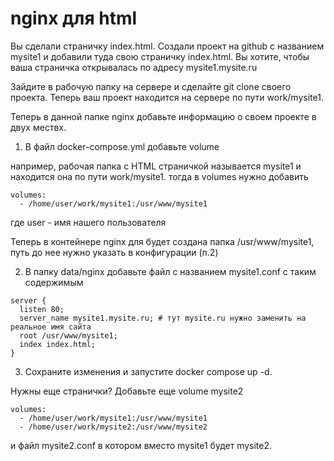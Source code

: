 # nginx для html

Вы сделали страничку index.html.
Создали проект на github с названием mysite1 и добавили туда свою страничку index.html.
Вы хотите, чтобы ваша страничка открывалась по адресу mysite1.mysite.ru

Зайдите в рабочую папку на сервере и сделайте git clone своего проекта.
Теперь ваш проект находится на сервере по пути work/mysite1.

Теперь в данной папке nginx добавьте информацию о своем проекте в двух мествх.

1. В файл docker-compose.yml добавьте volume

например, рабочая папка с HTML страничкой называется mysite1 и находится она по пути work/mysite1.
тогда в volumes нужно добавить

    volumes:
      - /home/user/work/mysite1:/usr/www/mysite1

где user - имя нашего пользователя

Теперь в контейнере nginx для будет создана папка /usr/www/mysite1, путь до нее нужно указать в конфигурации (п.2)

2. В папку data/nginx добавьте файл с названием mysite1.conf с таким содержимым

```
server {
  listen 80;
  server_name mysite1.mysite.ru; # тут mysite.ru нужно заменить на реальное имя сайта
  root /usr/www/mysite1;
  index index.html;
}
```

3. Сохраните изменения и запустите docker compose up -d.

Нужны еще странички? Добавьте еще volume mysite2

    volumes:
      - /home/user/work/mysite1:/usr/www/mysite1
      - /home/user/work/mysite2:/usr/www/mysite2

и файл mysite2.conf в котором вместо mysite1 будет mysite2.
````
